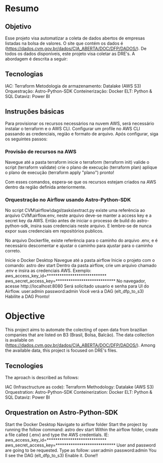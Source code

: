 # Resumo

## Objetivo
Esse projeto visa automatizar a coleta de dados abertos de empresas listadas na bolsa de valores. O site que contém os dados é (https://dados.cvm.gov.br/dados/CIA_ABERTA/DOC/DFP/DADOS/). De todos os dados disponíveis, este projeto visa coletar as DRE's.
A abordagem é descrita a seguir:

## Tecnologias
IAC: Terraform
Metodologia de armazenamento: Datalake (AWS S3)
Orquestração: Astro-Python-SDK
Conteinerização: Docker
ELT: Python & SQL
Dataviz: Power BI

## Instruções básicas
Para provisionar os recursos necessários na nuvem AWS, será necessário instalar o terraform e o AWS CLI. Configurar um profile no AWS CLI passando as credenciais, região e formato de arquivo. Após configurar, siga os seguintes passos:

### Provisão de recursos na AWS
Navegue até a pasta terraform
inicie o terraform (terraform init)
valide o script (terraform validate)
crie o plano de execução (terraform plan)
aplique o plano de execução (terraform apply "plano")
pronto!

Com esses comandos, espera-se que os recursos estejam criados na AWS dentro da região definida anteriormente.

### Orquestração no Airflow usando Astro-Python-SDK
No script CVM\airflow\dags\tasks\extract.py existe uma referência ao arquivo CVM\airflow\.env, neste arquivo deve-se manter a access key e a secret key da AWS. Então antes de iniciar o processo de build do astro-python-sdk, insira suas credenciais neste arquivo. E lembre-se de nunca expor suas credenciais em repositórios publicos.

No arquivo Dockerfile, existe referência para o caminho do arquivo .env, e é necessário descomentar e ajustar o caminho para ajustar para o caminho correto.

Inicie o Docker Desktop
Navegue até a pasta airflow
Inicie o projeto com o comando: astro dev start
Dentro da pasta airflow, crie um arquivo chamado .env e insira as credenciais AWS.
Exemplo:
aws_access_key_id=****************************
aws_secret_access_key=****************************
No navegador, acesse http://localhost:8080
Será solicitado usuario e senha para UI do Airflow.
user:admin
password:admin
Você verá a DAG (elt_dfp_to_s3)
Habilite a DAG
Pronto!

# Objective
This project aims to automate the colecting of open data from brazilian companies that are listed on B3 (Brasil, Bolsa, Balcão). The data collection is available on (https://dados.cvm.gov.br/dados/CIA_ABERTA/DOC/DFP/DADOS/). Among the available data, this project is focused on DRE's files.

## Tecnologies
The aproach is described as follows:

IAC (Infrasctructure as code): Terraform
Methodology: Datalake (AWS S3)
Orquestration: Astro-Python-SDK
Conteinerization: Docker
ELT: Python & SQL
Dataviz: Power BI

## Orquestration on Astro-Python-SDK
Start the Docker Desktop
Navigate to airflow folder
Start the project by running the follow command: astro dev start
Within the airflow folder, create a file called (.env) and type the AWS credentials.
IE:
aws_access_key_id=****************************
aws_secret_access_key=****************************
User and password are going to be requested. Type as follow:
user:admin
password:admin
You ll see the DAG (elt_dfp_to_s3)
Enable it.
Done!!

